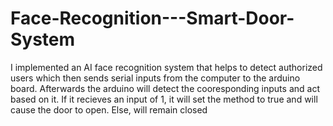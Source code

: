 # Face-Recognition---Smart-Door-System
I implemented an AI face recognition system that helps to detect authorized users which then sends serial inputs from the computer to the arduino board. Afterwards the arduino will detect the cooresponding inputs and act based on it. If it recieves an input of 1, it will set the method to true and will cause the door to open. Else, will remain closed
